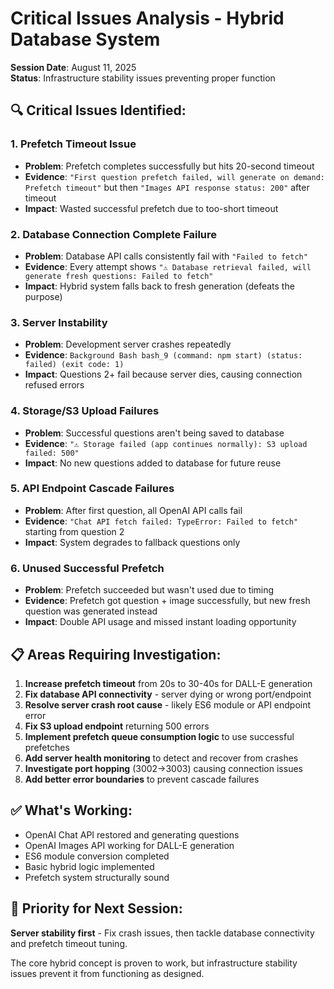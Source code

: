 # Critical Issues Analysis - Hybrid Database System

**Session Date**: August 11, 2025  
**Status**: Infrastructure stability issues preventing proper function

## 🔍 Critical Issues Identified:

### 1. **Prefetch Timeout Issue**
- **Problem**: Prefetch completes successfully but hits 20-second timeout
- **Evidence**: `"First question prefetch failed, will generate on demand: Prefetch timeout"` but then `"Images API response status: 200"` after timeout
- **Impact**: Wasted successful prefetch due to too-short timeout

### 2. **Database Connection Complete Failure**
- **Problem**: Database API calls consistently fail with `"Failed to fetch"`
- **Evidence**: Every attempt shows `"⚠️ Database retrieval failed, will generate fresh questions: Failed to fetch"`
- **Impact**: Hybrid system falls back to fresh generation (defeats the purpose)

### 3. **Server Instability** 
- **Problem**: Development server crashes repeatedly
- **Evidence**: `Background Bash bash_9 (command: npm start) (status: failed) (exit code: 1)`
- **Impact**: Questions 2+ fail because server dies, causing connection refused errors

### 4. **Storage/S3 Upload Failures**
- **Problem**: Successful questions aren't being saved to database
- **Evidence**: `"⚠️ Storage failed (app continues normally): S3 upload failed: 500"`
- **Impact**: No new questions added to database for future reuse

### 5. **API Endpoint Cascade Failures**
- **Problem**: After first question, all OpenAI API calls fail 
- **Evidence**: `"Chat API fetch failed: TypeError: Failed to fetch"` starting from question 2
- **Impact**: System degrades to fallback questions only

### 6. **Unused Successful Prefetch**
- **Problem**: Prefetch succeeded but wasn't used due to timing
- **Evidence**: Prefetch got question + image successfully, but new fresh question was generated instead
- **Impact**: Double API usage and missed instant loading opportunity

## 📋 Areas Requiring Investigation:

1. **Increase prefetch timeout** from 20s to 30-40s for DALL-E generation
2. **Fix database API connectivity** - server dying or wrong port/endpoint
3. **Resolve server crash root cause** - likely ES6 module or API endpoint error
4. **Fix S3 upload endpoint** returning 500 errors
5. **Implement prefetch queue consumption logic** to use successful prefetches
6. **Add server health monitoring** to detect and recover from crashes
7. **Investigate port hopping** (3002→3003) causing connection issues
8. **Add better error boundaries** to prevent cascade failures

## ✅ What's Working:
- OpenAI Chat API restored and generating questions
- OpenAI Images API working for DALL-E generation
- ES6 module conversion completed
- Basic hybrid logic implemented
- Prefetch system structurally sound

## 🎯 Priority for Next Session:
**Server stability first** - Fix crash issues, then tackle database connectivity and prefetch timeout tuning.

The core hybrid concept is proven to work, but infrastructure stability issues prevent it from functioning as designed.